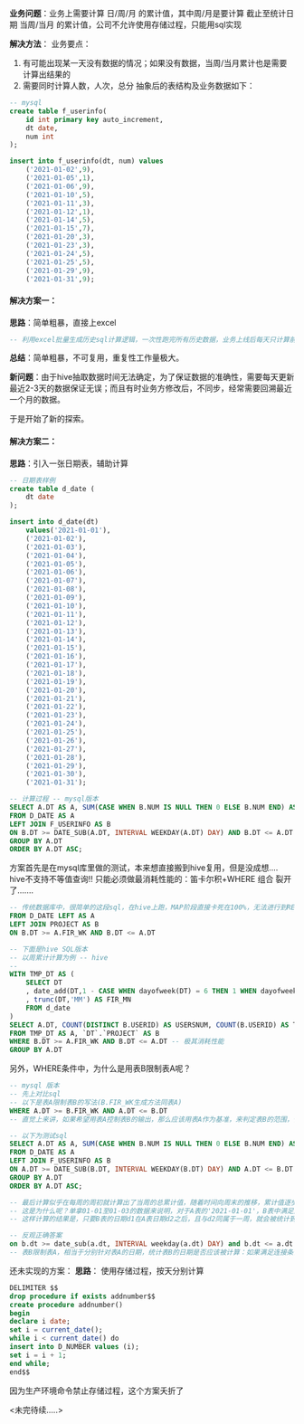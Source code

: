 **业务问题**：业务上需要计算 日/周/月 的累计值，其中周/月是要计算 截止至统计日期 当周/当月 的累计值，公司不允许使用存储过程，只能用sql实现

**解决方法**：
业务要点：
1. 有可能出现某一天没有数据的情况；如果没有数据，当周/当月累计也是需要计算出结果的
2. 需要同时计算人数，人次，总分
抽象后的表结构及业务数据如下：
```sql
-- mysql
create table f_userinfo(
	id int primary key auto_increment,
    dt date,
    num int
);

insert into f_userinfo(dt, num) values
	('2021-01-02',9),
	('2021-01-05',1),
	('2021-01-06',9),
	('2021-01-10',5),
	('2021-01-11',3),
	('2021-01-12',1),
	('2021-01-14',5),
	('2021-01-15',7),
	('2021-01-20',3),
	('2021-01-23',3),
	('2021-01-24',5),
	('2021-01-25',5),
	('2021-01-29',9),
	('2021-01-31',9);
```

#### 解决方案一：
**思路**：简单粗暴，直接上excel
```sql
-- 利用excel批量生成历史sql计算逻辑，一次性跑完所有历史数据，业务上线后每天只计算前一天的数据
```
**总结**：简单粗暴，不可复用，重复性工作量极大。

**新问题**：由于hive抽取数据时间无法确定，为了保证数据的准确性，需要每天更新最近2-3天的数据保证无误；而且有时业务方修改后，不同步，经常需要回溯最近一个月的数据。

于是开始了新的探索。

#### 解决方案二：
**思路**：引入一张日期表，辅助计算
```sql
-- 日期表样例
create table d_date (
	dt date
);

insert into d_date(dt) 
	values('2021-01-01'),
	('2021-01-02'),
	('2021-01-03'),
	('2021-01-04'),
	('2021-01-05'),
	('2021-01-06'),
	('2021-01-07'),
	('2021-01-08'),
	('2021-01-09'),
	('2021-01-10'),
	('2021-01-11'),
	('2021-01-12'),
	('2021-01-13'),
	('2021-01-14'),
	('2021-01-15'),
	('2021-01-16'),
	('2021-01-17'),
	('2021-01-18'),
	('2021-01-19'),
	('2021-01-20'),
	('2021-01-21'),
	('2021-01-22'),
	('2021-01-23'),
	('2021-01-24'),
	('2021-01-25'),
	('2021-01-26'),
	('2021-01-27'),
	('2021-01-28'),
	('2021-01-29'),
	('2021-01-30'),
	('2021-01-31');

-- 计算过程 -- mysql版本
SELECT A.DT AS A, SUM(CASE WHEN B.NUM IS NULL THEN 0 ELSE B.NUM END) AS SUM_NUM
FROM D_DATE AS A
LEFT JOIN F_USERINFO AS B
ON B.DT >= DATE_SUB(A.DT, INTERVAL WEEKDAY(A.DT) DAY) AND B.DT <= A.DT  
GROUP BY A.DT
ORDER BY A.DT ASC;
```
方案首先是在mysql库里做的测试，本来想直接搬到hive复用，但是没成想....
hive不支持不等值查询!!
只能必须做最消耗性能的：笛卡尔积+WHERE 组合
裂开了.......
```sql
-- 传统数据库中，很简单的这段sql，在hive上跑，MAP阶段直接卡死在100%，无法进行到REDUCE阶段
FROM D_DATE LEFT AS A 
LEFT JOIN PROJECT AS B
ON B.DT >= A.FIR_WK AND B.DT <= A.DT

-- 下面是hive SQL版本
-- 以周累计计算为例 -- hive
-- 
WITH TMP_DT AS (
	SELECT DT
	, date_add(DT,1 - CASE WHEN dayofweek(DT) = 6 THEN 1 WHEN dayofweek(DT) = 7 THEN 2 ELSE dayofweek(DT) +2 END) AS FIR_WK -- 这里用将自然周修改为 周五-周四 的周期
	, trunc(DT,'MM') AS FIR_MN
	FROM d_date
)
SELECT A.DT, COUNT(DISTINCT B.USERID) AS USERSNUM, COUNT(B.USERID) AS TIMESNUM, SUM(B.SCORE) AS SCORESUM
FROM TMP_DT AS A, `DT`.`PROJECT` AS B
WHERE B.DT >= A.FIR_WK AND B.DT <= A.DT -- 极其消耗性能
GROUP BY A.DT
```
另外，WHERE条件中，为什么是用表B限制表A呢？
```sql
-- mysql 版本
-- 先上对比sql
-- 以下是表A限制表B的写法(B.FIR_WK生成方法同表A)
WHERE A.DT >= B.FIR_WK AND A.DT <= B.DT
-- 直觉上来讲，如果希望用表A控制表B的输出，那么应该用表A作为基准，来判定表B的范围，但是事实证明，这样做是有纰漏的

-- 以下为测试sql
SELECT A.DT AS A, SUM(CASE WHEN B.NUM IS NULL THEN 0 ELSE B.NUM END) AS SUM_NUM
FROM D_DATE AS A
LEFT JOIN F_USERINFO AS B
ON A.DT >= DATE_SUB(B.DT, INTERVAL WEEKDAY(B.DT) DAY) AND A.DT <= B.DT 
GROUP BY A.DT
ORDER BY A.DT ASC;

-- 最后计算似乎在每周的周初就计算出了当周的总累计值，随着时间向周末的推移，累计值逐步减少
-- 这是为什么呢？单拿01-01至01-03的数据来说明，对于A表的'2021-01-01'，B表中满足连接关系的日期是'2021-01-02'，而对于A表的'2021-01-03'，B表没有满足连接关系的日期。
-- 这样计算的结果是，只要B表的日期d1在A表日期d2之后，且与d2同属于一周，就会被统计到；这与我期望的结果严重不符

-- 反观正确答案
on b.dt >= date_sub(a.dt, INTERVAL weekday(a.dt) DAY) and b.dt <= a.dt
-- 表B限制表A，相当于分别针对表A的日期，统计表B的日期是否应该被计算：如果满足连接条件，即计算；否则，不计算
```

还未实现的方案：
**思路**： 使用存储过程，按天分别计算
```sql
DELIMITER $$ 
drop procedure if exists addnumber$$ 
create procedure addnumber()
begin
declare i date;
set i = current_date();
while i < current_date() do
insert into D_NUMBER values (i);
set i = i + 1;
end while;
end$$
```
因为生产环境命令禁止存储过程，这个方案夭折了

<未完待续.....>